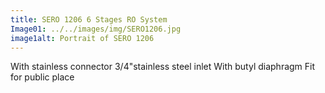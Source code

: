 ```yaml
---
title: SERO 1206 6 Stages RO System
Image01: ../../images/img/SERO1206.jpg
image1alt: Portrait of SERO 1206
---
```

With stainless connector 3/4"stainless steel inlet With butyl diaphragm Fit for public place
